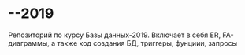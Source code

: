 # --2019
Репозиторий по курсу Базы данных-2019. Включает в себя ER, FA-диаграммы, а также код создания БД, триггеры, фунциии, запросы

